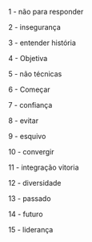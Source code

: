 
1 - não para responder

2 - insegurança

3 - entender história

4 - Objetiva

5 - não técnicas

6 - Começar

7 - confiança

8 - evitar

9 - esquivo

10 - convergir

11 - integração vitoria

12 - diversidade

13 - passado

14 - futuro

15 - liderança